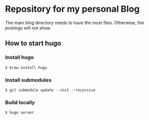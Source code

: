 # Repository for my personal Blog


The main blog directory needs to have the most files. Otherwise, the postings will not show.

## How to start hugo

### Install hugo
    $ brew install hugo

### Install submodules

	$ git submodule update --init --recursive
 

### Build locally
	$ hugo server
